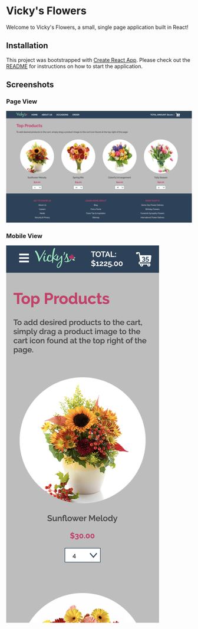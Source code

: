 # Vicky's Flowers

Welcome to Vicky's Flowers, a small, single page application built in React!

## Installation

This project was bootstrapped with [Create React App](https://github.com/facebook/create-react-app). Please check out the [README](./CRA_README.md) for instructions on how to start the application.

## Screenshots

### Page View

![Page screenshot](src/assets/img/page-screenshot.png)

### Mobile View

![Mobile screenshot](src/assets/img/mobile-screenshot.png)
